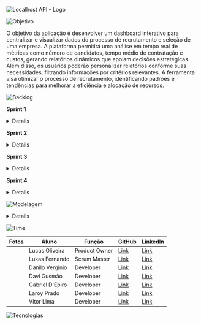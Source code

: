![Localhost API - Logo](https://github.com/user-attachments/assets/5d04e4d3-64c1-4890-b756-604a49fe3311)


![Objetivo](https://github.com/user-attachments/assets/c4fca693-63f8-4329-a0e8-4b103d9ab544)

O objetivo da aplicação é desenvolver um dashboard interativo para centralizar e visualizar dados do processo de recrutamento e seleção de uma empresa. A plataforma permitirá uma análise em tempo real de métricas como número de candidatos, tempo médio de contratação e custos, gerando relatórios dinâmicos que apoiam decisões estratégicas. Além disso, os usuários poderão personalizar relatórios conforme suas necessidades, filtrando informações por critérios relevantes. A ferramenta visa otimizar o processo de recrutamento, identificando padrões e tendências para melhorar a eficiência e alocação de recursos.


![Backlog](https://github.com/user-attachments/assets/94656158-8e74-4cf6-a2fc-fd1e2f8a6808)

**Sprint 1**
<details>

| Prioridade | História                                                                                              | Jira          |
|------------|-------------------------------------------------------------------------------------------------------|---------------|
| 1          | Como usuário de RH, para acessar o dashboard e visualizar pelo menos 3 indicadores:                 | [Ver no Jira]([Ver no Jira](https://localhost305.atlassian.net/browse/LOC-1)) |
|            | - Indicador com o número de candidatos por vagas                                                    |               |
|            | - Um card com o tempo médio de contratação                                                          |               |
|            | - Filtrar por período                                                                                 |               |
| 2          | Funcionalidade de import dos dados (ETL).                                                            | [Ver no Jira](https://localhost305.atlassian.net/browse/LOC-2) |
| 3          | Criação do MER e do script para o banco de dados.                                                    | [Ver no Jira](https://localhost305.atlassian.net/browse/LOC-19) |
| 4          | Como usuário de RH quero acessar a plataforma via login de e-mail e senha.                          | [Ver no Jira](https://localhost305.atlassian.net/browse/LOC-3) |
| 5          | Inserir o Swagger (API Documentation) no backend.                                                   | [Ver no Jira](https://localhost305.atlassian.net/browse/LOC-23) |

</details>

**Sprint 2**
<details>

| Prioridade | História                                                                                              | Jira          |
|------------|-------------------------------------------------------------------------------------------------------|---------------|
| 1          | Filtrar e segmentar os dados por departamento e tipo de vaga.                                       | [Ver no Jira](https://localhost305.atlassian.net/browse/LOC-4) |
| 2          | Monitorar os custos associados ao processo seletivo.                                                | [Ver no Jira](https://localhost305.atlassian.net/browse/LOC-6) |
| 3          | Card com a taxa de retenção de novos funcionários.                                                  | [Ver no Jira](https://localhost305.atlassian.net/browse/LOC-5) |

</details>

**Sprint 3**
<details>

| Prioridade | História                                                                                          | Jira          |
|------------|---------------------------------------------------------------------------------------------------|---------------|
| 1          | Liberar o acesso de acordo com o cargo ou algum outro critério. Se sim, quais cargos/critérios são necessários? | [Ver no Jira](https://localhost305.atlassian.net/browse/LOC-8) |
| 2          | Identificar tendências e padrões no processo de seleção.                                          | [Ver no Jira](https://localhost305.atlassian.net/browse/LOC-7) |

</details>

**Sprint 4**
<details>

| Prioridade | História                                                                                          | Jira          |
|------------|---------------------------------------------------------------------------------------------------|---------------|
| 1          | Modificar de forma dinâmica as permissões de acesso dos usuários.                                 | [Ver no Jira](https://localhost305.atlassian.net/browse/LOC-10) |
| 2          | Exportar em PDF e CSV dos dados no Dashboard.                                                    | [Ver no Jira](https://localhost305.atlassian.net/browse/LOC-9) |

</details>


![Modelagem](https://github.com/user-attachments/assets/b74c1529-06d5-449f-a6d0-b7909d026f00)

<details>

![MER](https://github.com/Localhost-305/localhost-database/blob/dev/MER/MER.png)

</details>


![Time](https://github.com/user-attachments/assets/a3fa4a08-00aa-4f95-9947-5e6453eade2a)

| Fotos | Aluno             | Função       | GitHub       | LinkedIn       |
|-------|-------------------|--------------|--------------|-----------------|
|       | Lucas Oliveira     | Product Owner| [Link](#)    | [Link](#)       |
|       | Lukas Fernando     | Scrum Master | [Link](#)    | [Link](#)       |
|       | Danilo Verginio    | Developer    | [Link](#)    | [Link](#)       |
|       | Davi Gusmão       | Developer    | [Link](#)    | [Link](#)       |
|       | Gabriel D'Epiro   | Developer    | [Link](#)    | [Link](#)       |
|       | Laroy Prado       | Developer    | [Link](#)    | [Link](#)       |
|       | Vitor Lima        | Developer    | [Link](#)    | [Link](#)       |


![Tecnologias](https://github.com/user-attachments/assets/74af18c3-3b53-48cd-b0eb-c0141b473b91)
